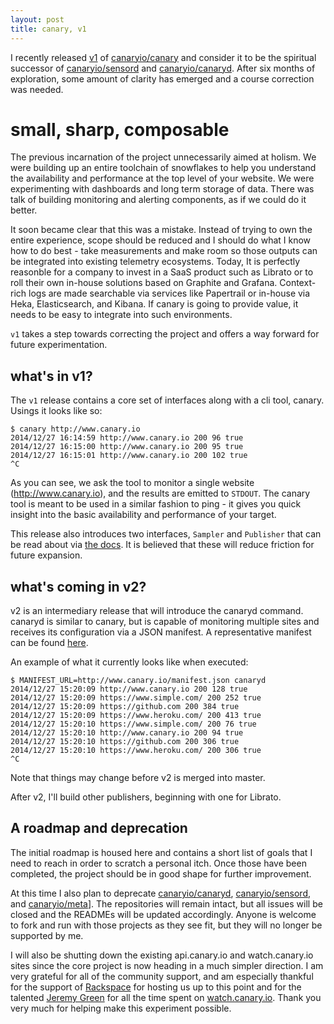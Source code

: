 ```yaml
---
layout: post
title: canary, v1
---
```


I recently released [v1](https://github.com/canaryio/canary/tree/v1) of [canaryio/canary](https://github.com/canaryio/canary) and consider it to be the spiritual successor of [canaryio/sensord](https://github.com/canaryio/sensord) and [canaryio/canaryd](https://github.com/canaryio/canaryd). After six months of exploration, some amount of clarity has emerged and a course correction was needed.

# small, sharp, composable

The previous incarnation of the project unnecessarily aimed at holism. We were building up an entire toolchain of snowflakes to help you understand the availability and performance at the top level of your website. We were experimenting with dashboards and long term storage of data. There was talk of building monitoring and alerting components, as if we could do it better.

It soon became clear that this was a mistake. Instead of trying to own the entire experience, scope should be reduced and I should do what I know how to do best - take measurements and make room so those outputs can be integrated into existing telemetry ecosystems. Today, It is perfectly reasonble for a company to invest in a SaaS product such as Librato or to roll their own in-house solutions based on Graphite and Grafana. Context-rich logs are made searchable via services like Papertrail or in-house via Heka, Elasticsearch, and Kibana. If canary is going to provide value, it needs to be easy to integrate into such environments.

`v1` takes a step towards correcting the project and offers a way forward for future experimentation.

## what's in v1?

The `v1` release contains a core set of interfaces along with a cli tool, canary. Usings it looks like so:

```
$ canary http://www.canary.io
2014/12/27 16:14:59 http://www.canary.io 200 96 true
2014/12/27 16:15:00 http://www.canary.io 200 95 true
2014/12/27 16:15:01 http://www.canary.io 200 102 true
^C
```

As you can see, we ask the tool to monitor a single website (http://www.canary.io), and the results are emitted to `STDOUT`. The canary tool is meant to be used in a similar fashion to ping - it gives you quick insight into the basic availability and performance of your target.

This release also introduces two interfaces, `Sampler` and `Publisher` that can be read about via [the docs](http://godoc.org/github.com/canaryio/canary). It is believed that these will reduce friction for future expansion.

## what's coming in v2?

v2 is an intermediary release that will introduce the canaryd command. canaryd is similar to canary, but is capable of monitoring multiple sites and receives its configuration via a JSON manifest. A representative manifest can be found [here](http://www.canary.io/manifest.json).

An example of what it currently looks like when executed:

```
$ MANIFEST_URL=http://www.canary.io/manifest.json canaryd
2014/12/27 15:20:09 http://www.canary.io 200 128 true
2014/12/27 15:20:09 https://www.simple.com/ 200 252 true
2014/12/27 15:20:09 https://github.com 200 384 true
2014/12/27 15:20:09 https://www.heroku.com/ 200 413 true
2014/12/27 15:20:10 https://www.simple.com/ 200 76 true
2014/12/27 15:20:10 http://www.canary.io 200 94 true
2014/12/27 15:20:10 https://github.com 200 306 true
2014/12/27 15:20:10 https://www.heroku.com/ 200 306 true
^C
```

Note that things may change before v2 is merged into master.

After v2, I'll build other publishers, beginning with one for Librato.

## A roadmap and deprecation

The initial roadmap is housed here and contains a short list of goals that I need to reach in order to scratch a personal itch. Once those have been completed, the project should be in good shape for further improvement.

At this time I also plan to deprecate [canaryio/canaryd](https://github.com/canaryio/canaryd), [canaryio/sensord](https://github.com/canaryio/sensord), and [canaryio/meta](https://github.com/canaryio/meta)]. The repositories will remain intact, but all issues will be closed and the READMEs will be updated accordingly. Anyone is welcome to fork and run with those projects as they see fit, but they will no longer be supported by me.

I will also be shutting down the existing api.canary.io and watch.canary.io sites since the core project is now heading in a much simpler direction. I am very grateful for all of the community support, and am especially thankful for the support of [Rackspace](http://www.rackspace.com/) for hosting us up to this point and for the talented [Jeremy Green](http://www.octolabs.com/) for all the time spent on [watch.canary.io](http://watch.canary.io). Thank you very much for helping make this experiment possible.

